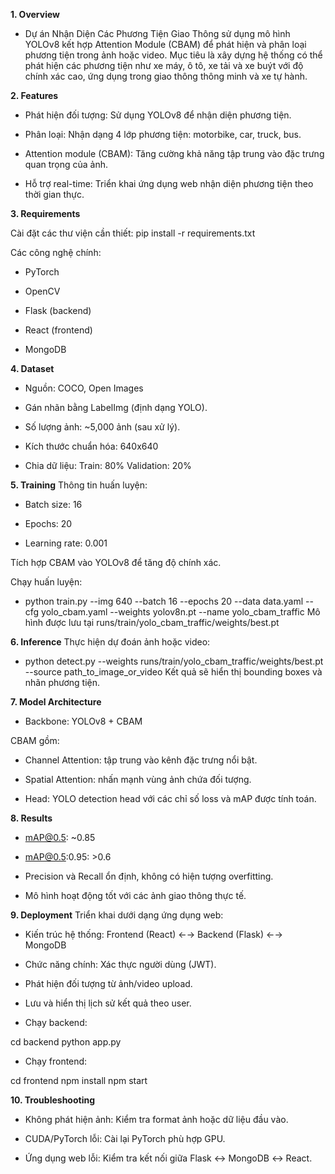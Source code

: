 **1. Overview**

- Dự án Nhận Diện Các Phương Tiện Giao Thông sử dụng mô hình YOLOv8 kết hợp Attention Module (CBAM) để phát hiện và phân loại phương tiện trong ảnh hoặc video. Mục tiêu là xây dựng hệ thống có thể phát hiện các phương tiện như xe máy, ô tô, xe tải và xe buýt với độ chính xác cao, ứng dụng trong giao thông thông minh và xe tự hành.

**2. Features**

- Phát hiện đối tượng: Sử dụng YOLOv8 để nhận diện phương tiện.

- Phân loại: Nhận dạng 4 lớp phương tiện: motorbike, car, truck, bus.

- Attention module (CBAM): Tăng cường khả năng tập trung vào đặc trưng quan trọng của ảnh.

- Hỗ trợ real-time: Triển khai ứng dụng web nhận diện phương tiện theo thời gian thực.

**3. Requirements**

Cài đặt các thư viện cần thiết:
pip install -r requirements.txt

Các công nghệ chính:

- PyTorch

- OpenCV

- Flask (backend)

- React (frontend)

- MongoDB

**4. Dataset**

- Nguồn: COCO, Open Images

- Gán nhãn bằng LabelImg (định dạng YOLO).

- Số lượng ảnh: ~5,000 ảnh (sau xử lý).

- Kích thước chuẩn hóa: 640x640

- Chia dữ liệu:
Train: 80%
Validation: 20%

**5. Training**
Thông tin huấn luyện:

- Batch size: 16

- Epochs: 20

- Learning rate: 0.001

Tích hợp CBAM vào YOLOv8 để tăng độ chính xác.

Chạy huấn luyện:

- python train.py --img 640 --batch 16 --epochs 20 --data data.yaml --cfg yolo_cbam.yaml --weights yolov8n.pt --name yolo_cbam_traffic
Mô hình được lưu tại runs/train/yolo_cbam_traffic/weights/best.pt

**6. Inference**
Thực hiện dự đoán ảnh hoặc video:

- python detect.py --weights runs/train/yolo_cbam_traffic/weights/best.pt --source path_to_image_or_video
Kết quả sẽ hiển thị bounding boxes và nhãn phương tiện.

**7. Model Architecture**
- Backbone: YOLOv8 + CBAM

CBAM gồm:

- Channel Attention: tập trung vào kênh đặc trưng nổi bật.

- Spatial Attention: nhấn mạnh vùng ảnh chứa đối tượng.

- Head: YOLO detection head với các chỉ số loss và mAP được tính toán.

**8. Results**
- mAP@0.5: ~0.85

- mAP@0.5:0.95: >0.6

- Precision và Recall ổn định, không có hiện tượng overfitting.

- Mô hình hoạt động tốt với các ảnh giao thông thực tế.

**9. Deployment**
Triển khai dưới dạng ứng dụng web:

- Kiến trúc hệ thống:
Frontend (React) ←→ Backend (Flask) ←→ MongoDB
- Chức năng chính:
Xác thực người dùng (JWT).

- Phát hiện đối tượng từ ảnh/video upload.

- Lưu và hiển thị lịch sử kết quả theo user.

- Chạy backend:

cd backend
python app.py
- Chạy frontend:


cd frontend
npm install
npm start

**10. Troubleshooting**
- Không phát hiện ảnh: Kiểm tra format ảnh hoặc dữ liệu đầu vào.

- CUDA/PyTorch lỗi: Cài lại PyTorch phù hợp GPU.

- Ứng dụng web lỗi: Kiểm tra kết nối giữa Flask ↔ MongoDB ↔ React.

